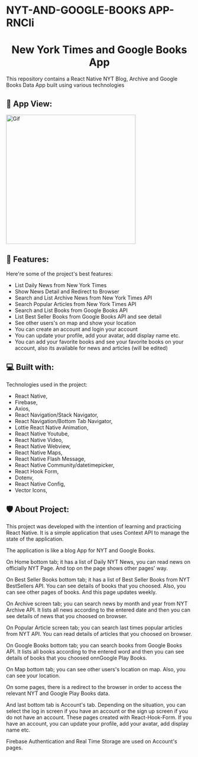 # NYT-AND-GOOGLE-BOOKS APP-RNCli

<h1 align="center" id="title">New York Times and Google Books App </h1>

<p id="description">This repository contains a React Native NYT Blog, Archive and Google Books Data App built using various technologies</p>

<h2>🚀 App View: </h2>

<img src="./assets/screen.gif" alt="Gif" width="350" height="auto"> </br>

<h2>🧐 Features: </h2>

Here're some of the project's best features:

- List Daily News from New York Times
- Show News Detail and Redirect to Browser
- Search and List Archive News from New York Times API
- Search Popular Articles from New York Times API
- Search and List Books from Google Books API
- List Best Seller Books from Google Books API and see detail
- See other users's on map and show your location
- You can create an account and login your account
- You can update your profile, add your avatar, add display name etc.
- You can add your favorite books and see your favorite books on your account, also its available for news and articles (will be edited)

<h2>💻 Built with: </h2>

Technologies used in the project:

- React Native,
- Firebase,
- Axios,
- React Navigation/Stack Navigator,
- React Navigation/Bottom Tab Navigator,
- Lottie React Native Animation,
- React Native Youtube,
- React Native Video,
- React Native Webview,
- React Native Maps,
- React Native Flash Message,
- React Native Community/datetimepicker,
- React Hook Form,
- Dotenv,
- React Native Config,
- Vector Icons,

<h2>🛡️ About Project:</h2>

This project was developed with the intention of learning and practicing React Native. It is a simple application that uses Context API to manage the state of the application. </br>

The application is like a blog App for NYT and Google Books. </br>

On Home bottom tab; it has a list of Daily NYT News, you can read news on officially NYT Page. And top on the page shows other pages' way. </br>

On Best Seller Books bottom tab; it has a list of Best Seller Books from NYT BestSellers API. You can see details of books that you choosed. Also, you can see other pages of books. And this page updates weekly. </br>

On Archive screen tab; you can search news by month and year from NYT Archive API. It lists all news according to the entered date and then you can see details of news that you choosed on browser. </br>

On Popular Article screen tab; you can search last times popular articles from NYT API. You can read details of articles that you choosed on browser. </br>

On Google Books bottom tab; you can search books from Google Books API. It lists all books according to the entered word and then you can see details of books that you choosed onnGoogle Play Books. </br>

On Map bottom tab; you can see other users's location on map. Also, you can see your location. </br>

On some pages, there is a redirect to the browser in order to access the relevant NYT and Google Play Books data.</br>

And last bottom tab is Account's tab. Depending on the situation, you can select the log in screen if you have an account or the sign up screen if you do not have an account. These pages created with React-Hook-Form. If you have an account, you can update your profile, add your avatar, add display name etc. </br>

Firebase Authentication and Real Time Storage are used on Account's pages. </br>
